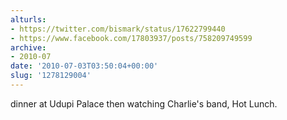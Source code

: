 ```yaml
---
alturls:
- https://twitter.com/bismark/status/17622799440
- https://www.facebook.com/17803937/posts/758209749599
archive:
- 2010-07
date: '2010-07-03T03:50:04+00:00'
slug: '1278129004'
---
```


dinner at Udupi Palace then watching Charlie's band, Hot Lunch.

